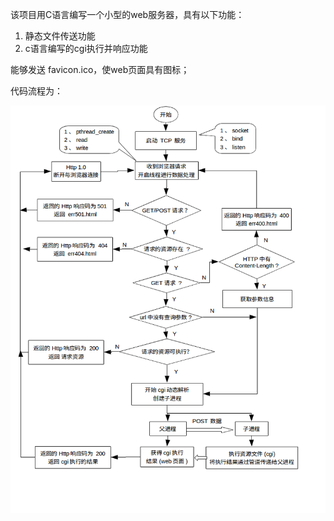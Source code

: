 该项目用C语言编写一个小型的web服务器，具有以下功能：

1. 静态文件传送功能
2. c语言编写的cgi执行并响应功能

能够发送 favicon.ico，使web页面具有图标；

代码流程为：

![fhttpd代码流程](./pics/operatorStream.png)





